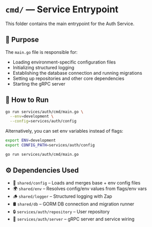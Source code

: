 # `cmd/` — Service Entrypoint

This folder contains the main entrypoint for the Auth Service.

## 📌 Purpose

The `main.go` file is responsible for:

- Loading environment-specific configuration files
- Initializing structured logging
- Establishing the database connection and running migrations
- Setting up repositories and other core dependencies
- Starting the gRPC server

## 🧪 How to Run

```bash
go run services/auth/cmd/main.go \
  --env=development \
  --config=services/auth/config
```

Alternatively, you can set env variables instead of flags:

```bash
export ENV=development
export CONFIG_PATH=services/auth/config

go run services/auth/cmd/main.go
```

## ⚙️ Dependencies Used

- 🧾 `shared/config` – Loads and merges base + env config files
- 🌍 `shared/env` – Resolves config/env values from flags/env vars
- 🪵 `shared/logger` – Structured logging with Zap
- 🛢 `shared/db` – GORM DB connection and migration runner
- 🔒 `services/auth/repository` – User repository
- 🎯 `services/auth/server` – gRPC server and service wiring